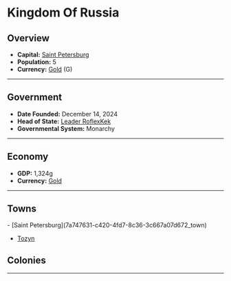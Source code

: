 <!--UNDEDITED FILE, remove this entire line if this file has been edited!-->
# <!--NAME-->Kingdom Of Russia<!--NAME-->

## Overview

- **Capital:** <!--CAPITAL_LINK-->[Saint Petersburg](7a747631-c420-4fd7-8c36-3c667a07d672_town)<!--CAPITAL_LINK-->
- **Population:** <!--POPULATION-->5<!--POPULATION-->
- **Currency:** <!--CURRENCY_LINK-->[Gold](Gold_currency)<!--CURRENCY_LINK--> (<!--CURRENCY_ABV-->G<!--CURRENCY_ABV-->)

---

## Government

- **Date Founded:** <!--FOUNDED-->December 14, 2024<!--FOUNDED-->
- **Head of State:** <!--LEADER_TITLE_LINK-->[Leader RoflexKek](RoflexKek_user)<!--LEADER_TITLE_LINK-->
- **Governmental System:** <!--GOVERNMENT-->Monarchy<!--GOVERNMENT-->

---

## Economy

- **GDP:** <!--GDP-->1,324g<!--GDP-->
- **Currency:** <!--CURRENCY_LINK-->[Gold](Gold_currency)<!--CURRENCY_LINK-->

---

## Towns

<!--TOWNS-->- [Saint Petersburg](7a747631-c420-4fd7-8c36-3c667a07d672_town)
- [Tozyn](6a1bd875-52f0-4b77-ba06-181999bb91d0_town)<!--TOWNS-->

## Colonies

<!--COLONIES--><!--COLONIES-->

---